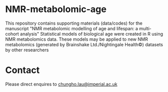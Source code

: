 # NMR-metabolomic-age
This repository contains supporting materials (data/codes) for the manuscript "NMR metabolomic modelling of age and lifespan: a multi-cohort analysis"
Statistical models of biological age were created in R using NMR metabolomics data. These models may be applied to new NMR metabolomics (generated by Brainshake Ltd./Nightingale Health©) datasets by other researchers



# Contact
Please direct enquires to chungho.lau@imperial.ac.uk
